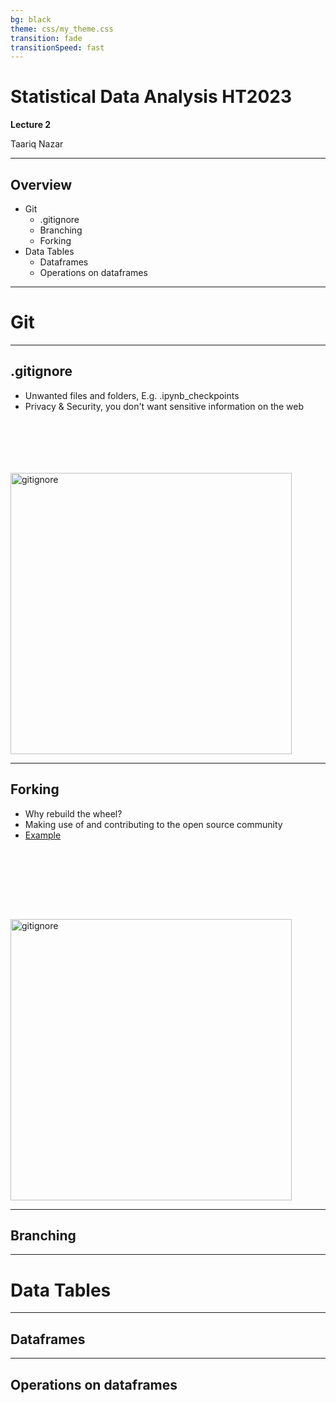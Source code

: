 ```yaml
---
bg: black
theme: css/my_theme.css
transition: fade
transitionSpeed: fast
---
```

# Statistical Data Analysis HT2023 
**Lecture 2**

Taariq Nazar

---
## Overview
- Git
	- .gitignore
	- Branching
	 - Forking
- Data Tables
	- Dataframes
	- Operations on dataframes

---
# Git
---
## .gitignore
- Unwanted files and folders, E.g. .ipynb_checkpoints
- Privacy & Security, you don't want sensitive information on the web

<img src="app://Users/tana2011/Documents/obsidian/MT4007 HT23/img/gitignore.png" alt="gitignore" width="450px" style="margin-top:6em;"/>

---
## Forking
- Why rebuild the wheel?
- Making use of and contributing to the open source community
- [Example](https://github.com/torvalds/linux)

<img src="https://docs.github.com/assets/cb-79331/mw-1440/images/help/repository/fork-button.webp" alt="gitignore" width="450px" style="margin-top:8em;"/>

---
## Branching

---
# Data Tables
---
## Dataframes

---
## Operations on dataframes
